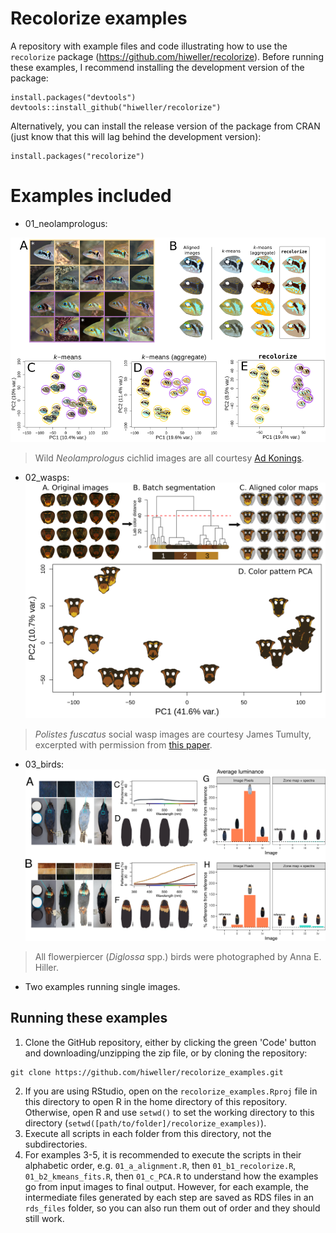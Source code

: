 # Recolorize examples

A repository with example files and code illustrating how to use the `recolorize` package (https://github.com/hiweller/recolorize). Before running these examples, I recommend installing the development version of the package:

```{r}
install.packages("devtools")
devtools::install_github("hiweller/recolorize")
```

Alternatively, you can install the release version of the package from CRAN (just know that this will lag behind the development version):

```{r}
install.packages("recolorize")
```



# Examples included

* 01_neolamprologus:

![](demo_images/neolamprologus.png)
> Wild *Neolamprologus* cichlid images are all courtesy [Ad Konings](https://www.cichlidpress.com/).

* 02_wasps:
![](demo_images/wasps.png)
> *Polistes fuscatus* social wasp images are courtesy James Tumulty, excerpted with permission from [this paper](https://www.biorxiv.org/content/10.1101/2021.09.07.459327v1.abstract).

* 03_birds:
![](demo_images/birds.png)
> All flowerpiercer (*Diglossa* spp.) birds were photographed by Anna E. Hiller.

* Two examples running single images.


## Running these examples

1. Clone the GitHub repository, either by clicking the green 'Code' button and downloading/unzipping the zip file, or by cloning the repository:

```
git clone https://github.com/hiweller/recolorize_examples.git
```

2. If you are using RStudio, open on the `recolorize_examples.Rproj` file in this directory to open R in the home directory of this repository. Otherwise, open R and use `setwd()` to set the working directory to this directory (`setwd([path/to/folder]/recolorize_examples)`).
3. Execute all scripts in each folder from this directory, not the subdirectories.
4. For examples 3-5, it is recommended to execute the scripts in their alphabetic order, e.g. `01_a_alignment.R`, then `01_b1_recolorize.R`, `01_b2_kmeans_fits.R`, then `01_c_PCA.R` to understand how the examples go from input images to final output. However, for each example, the intermediate files generated by each step are saved as RDS files in an `rds_files` folder, so you can also run them out of order and they should still work.

